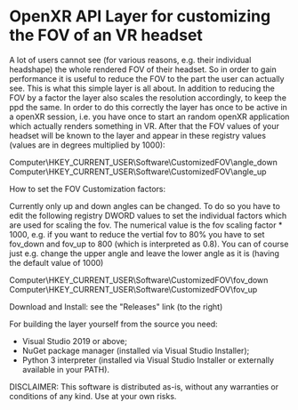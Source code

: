 # OpenXR API Layer for customizing the FOV of an VR headset

A lot of users cannot see (for various reasons, e.g. their individual headshape) the whole rendered FOV of their headset. 
So in order to gain performance it is useful to reduce the FOV to the part the user can actually see.
This is what this simple layer is all about. In addition to reducing the FOV by a factor the layer also scales the resolution accordingly, to keep the ppd the same. 
In order to do this correctly the layer has once to be active in a openXR session, i.e. you have once to start an random openXR application which actually renders something in VR. 
After that the FOV values of your headset will be known to the layer and appear in these registry values (values are in degrees multiplied by 1000):

  Computer\HKEY_CURRENT_USER\Software\CustomizedFOV\angle_down
  Computer\HKEY_CURRENT_USER\Software\CustomizedFOV\angle_up

How to set the FOV Customization factors:

  Currently only up and down angles can be changed.
  To do so you have to edit the following registry DWORD values to set the individual factors which are used for scaling the fov. 
  The numerical value is the fov scaling factor * 1000, e.g. if you want to reduce the vertial fov to 80% you have to set fov_down and fov_up to 800 (which is interpreted as 0.8).
  You can of course just e.g. change the upper angle and leave the lower angle as it is (having the default value of 1000)
  
  Computer\HKEY_CURRENT_USER\Software\CustomizedFOV\fov_down
  Computer\HKEY_CURRENT_USER\Software\CustomizedFOV\fov_up

Download and Install: see the "Releases" link (to the right)


For building the layer yourself from the source you need:

- Visual Studio 2019 or above;
- NuGet package manager (installed via Visual Studio Installer);
- Python 3 interpreter (installed via Visual Studio Installer or externally available in your PATH).


DISCLAIMER: This software is distributed as-is, without any warranties or conditions of any kind. Use at your own risks.
